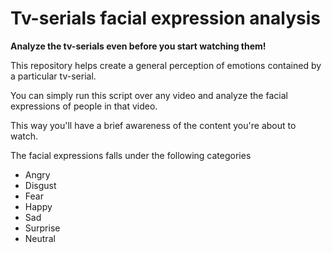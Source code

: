 # Tv-serials facial expression analysis

**Analyze the tv-serials even before you start watching them!**

This repository helps create a general perception of emotions contained by a particular tv-serial.

You can simply run this script over any video and analyze the facial expressions of people in that video.

This way you'll have a brief awareness of the content you're about to watch.

The facial expressions falls under the following categories 

* Angry
* Disgust
* Fear
* Happy
* Sad
* Surprise
* Neutral
